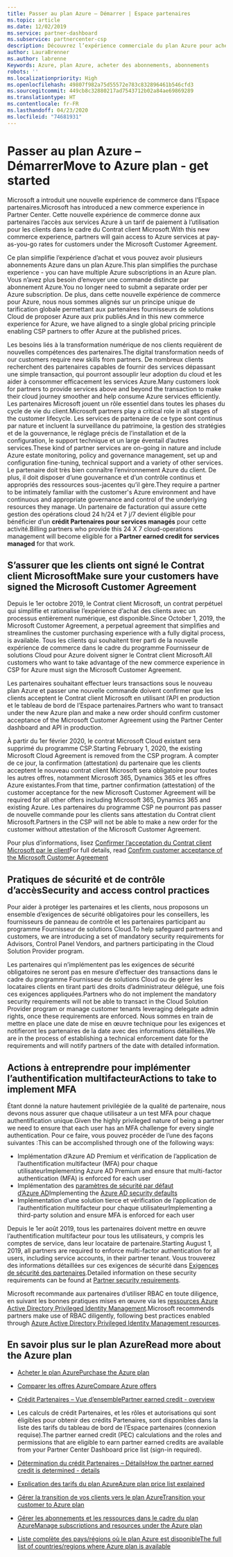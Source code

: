 ```yaml
---
title: Passer au plan Azure – Démarrer | Espace partenaires
ms.topic: article
ms.date: 12/02/2019
ms.service: partner-dashboard
ms.subservice: partnercenter-csp
description: Découvrez l’expérience commerciale du plan Azure pour acheter des services Azure au tarif du paiement à l’utilisation pour les clients. Découvrez également les nouvelles exigences de sécurité.
author: LauraBrenner
ms.author: labrenne
Keywords: Azure, plan Azure, acheter des abonnements, abonnements
robots: ''
ms.localizationpriority: High
ms.openlocfilehash: 49807f982a75d55572e783c832896461b546cfd3
ms.sourcegitcommit: 449cb8c32880217ad7543712b02a84ae69869289
ms.translationtype: HT
ms.contentlocale: fr-FR
ms.lasthandoff: 04/23/2020
ms.locfileid: "74681931"
---
```

# <a name="move-to-azure-plan---get-started"></a><span data-ttu-id="3bf98-105">Passer au plan Azure – Démarrer</span><span class="sxs-lookup"><span data-stu-id="3bf98-105">Move to Azure plan - get started</span></span>

<span data-ttu-id="3bf98-106">Microsoft a introduit une nouvelle expérience de commerce dans l’Espace partenaires.</span><span class="sxs-lookup"><span data-stu-id="3bf98-106">Microsoft has introduced a new commerce experience in Partner Center.</span></span>  <span data-ttu-id="3bf98-107">Cette nouvelle expérience de commerce donne aux partenaires l’accès aux services Azure à un tarif de paiement à l’utilisation pour les clients dans le cadre du Contrat client Microsoft.</span><span class="sxs-lookup"><span data-stu-id="3bf98-107">With this new commerce experience, partners will gain access to Azure services at pay-as-you-go rates for customers under the Microsoft Customer Agreement.</span></span>

<span data-ttu-id="3bf98-108">Ce plan simplifie l’expérience d’achat et vous pouvez avoir plusieurs abonnements Azure dans un plan Azure.</span><span class="sxs-lookup"><span data-stu-id="3bf98-108">This plan simplifies the purchase experience - you can have multiple Azure subscriptions in an Azure plan.</span></span> <span data-ttu-id="3bf98-109">Vous n’avez plus besoin d’envoyer une commande distincte par abonnement Azure.</span><span class="sxs-lookup"><span data-stu-id="3bf98-109">You no longer need to submit a separate order per Azure subscription.</span></span> <span data-ttu-id="3bf98-110">De plus, dans cette nouvelle expérience de commerce pour Azure, nous nous sommes alignés sur un principe unique de tarification globale permettant aux partenaires fournisseurs de solutions Cloud de proposer Azure aux prix publiés.</span><span class="sxs-lookup"><span data-stu-id="3bf98-110">And in this new commerce experience for Azure, we have aligned to a single global pricing principle enabling CSP partners to offer Azure at the published prices.</span></span>

<span data-ttu-id="3bf98-111">Les besoins liés à la transformation numérique de nos clients requièrent de nouvelles compétences des partenaires.</span><span class="sxs-lookup"><span data-stu-id="3bf98-111">The digital transformation needs of our customers require new skills from partners.</span></span> <span data-ttu-id="3bf98-112">De nombreux clients recherchent des partenaires capables de fournir des services dépassant une simple transaction, qui pourront assouplir leur adoption du cloud et les aider à consommer efficacement les services Azure.</span><span class="sxs-lookup"><span data-stu-id="3bf98-112">Many customers look for partners to provide services above and beyond the transaction to make their cloud journey smoother and help consume Azure services efficiently.</span></span> <span data-ttu-id="3bf98-113">Les partenaires Microsoft jouent un rôle essentiel dans toutes les phases du cycle de vie du client.</span><span class="sxs-lookup"><span data-stu-id="3bf98-113">Microsoft partners play a critical role in all stages of the customer lifecycle.</span></span> <span data-ttu-id="3bf98-114">Les services de partenaire de ce type sont continus par nature et incluent la surveillance du patrimoine, la gestion des stratégies et de la gouvernance, le réglage précis de l’installation et de la configuration, le support technique et un large éventail d’autres services.</span><span class="sxs-lookup"><span data-stu-id="3bf98-114">These kind of partner services are on-going in nature and include Azure estate monitoring, policy and governance management, set up and configuration fine-tuning, technical support and a variety of other services.</span></span> <span data-ttu-id="3bf98-115">Le partenaire doit très bien connaître l’environnement Azure du client. De plus, il doit disposer d’une gouvernance et d’un contrôle continus et appropriés des ressources sous-jacentes qu’il gère.</span><span class="sxs-lookup"><span data-stu-id="3bf98-115">They require a partner to be intimately familiar with the customer's Azure environment and have continuous and appropriate governance and control of the underlying resources they manage.</span></span> <span data-ttu-id="3bf98-116">Un partenaire de facturation qui assure cette gestion des opérations cloud 24 h/24 et 7 j/7 devient éligible pour bénéficier d’un **crédit Partenaires pour services managés** pour cette activité.</span><span class="sxs-lookup"><span data-stu-id="3bf98-116">Billing partners who provide this 24 X 7 cloud-operations management will become eligible for a **Partner earned credit for services managed** for that work.</span></span>

## <a name="make-sure-your-customers-have-signed-the-microsoft-customer-agreement"></a><span data-ttu-id="3bf98-117">S’assurer que les clients ont signé le Contrat client Microsoft</span><span class="sxs-lookup"><span data-stu-id="3bf98-117">Make sure your customers have signed the Microsoft Customer Agreement</span></span>

<span data-ttu-id="3bf98-118">Depuis le 1er octobre 2019, le Contrat client Microsoft, un contrat perpétuel qui simplifie et rationalise l’expérience d’achat des clients avec un processus entièrement numérique, est disponible.</span><span class="sxs-lookup"><span data-stu-id="3bf98-118">Since October 1, 2019, the Microsoft Customer Agreement, a perpetual agreement that simplifies and streamlines the customer purchasing experience with a fully digital process, is available.</span></span> <span data-ttu-id="3bf98-119">Tous les clients qui souhaitent tirer parti de la nouvelle expérience de commerce dans le cadre du programme Fournisseur de solutions Cloud pour Azure doivent signer le Contrat client Microsoft.</span><span class="sxs-lookup"><span data-stu-id="3bf98-119">All customers who want to take advantage of the new commerce experience in CSP for Azure must sign the Microsoft Customer Agreement.</span></span>

<span data-ttu-id="3bf98-120">Les partenaires souhaitant effectuer leurs transactions sous le nouveau plan Azure et passer une nouvelle commande doivent confirmer que les clients acceptent le Contrat client Microsoft en utilisant l’API en production et le tableau de bord de l’Espace partenaires.</span><span class="sxs-lookup"><span data-stu-id="3bf98-120">Partners who want to transact under the new Azure plan and make a new order should confirm customer acceptance of the Microsoft Customer Agreement using the Partner Center dashboard and API in production.</span></span>

<span data-ttu-id="3bf98-121">À partir du 1er février 2020, le contrat Microsoft Cloud existant sera supprimé du programme CSP.</span><span class="sxs-lookup"><span data-stu-id="3bf98-121">Starting February 1, 2020, the existing Microsoft Cloud Agreement is removed from the CSP program.</span></span> <span data-ttu-id="3bf98-122">À compter de ce jour, la confirmation (attestation) du partenaire que les clients acceptent le nouveau contrat client Microsoft sera obligatoire pour toutes les autres offres, notamment Microsoft 365, Dynamics 365 et les offres Azure existantes.</span><span class="sxs-lookup"><span data-stu-id="3bf98-122">From that time, partner confirmation (attestation) of the customer acceptance for the new Microsoft Customer Agreement will be required for all other offers including Microsoft 365, Dynamics 365 and existing Azure.</span></span> <span data-ttu-id="3bf98-123">Les partenaires du programme CSP ne pourront pas passer de nouvelle commande pour les clients sans attestation du Contrat client Microsoft.</span><span class="sxs-lookup"><span data-stu-id="3bf98-123">Partners in the CSP will not be able to make a new order for the customer without attestation of the Microsoft Customer Agreement.</span></span>

<span data-ttu-id="3bf98-124">Pour plus d’informations, lisez [Confirmer l’acceptation du Contrat client Microsoft par le client](confirm-customer-agreement.md)</span><span class="sxs-lookup"><span data-stu-id="3bf98-124">For full details, read [Confirm customer acceptance of the Microsoft Customer Agreement](confirm-customer-agreement.md)</span></span>

## <a name="security-and-access-control-practices"></a><span data-ttu-id="3bf98-125">Pratiques de sécurité et de contrôle d’accès</span><span class="sxs-lookup"><span data-stu-id="3bf98-125">Security and access control practices</span></span>

<span data-ttu-id="3bf98-126">Pour aider à protéger les partenaires et les clients, nous proposons un ensemble d’exigences de sécurité obligatoires pour les conseillers, les fournisseurs de panneau de contrôle et les partenaires participant au programme Fournisseur de solutions Cloud.</span><span class="sxs-lookup"><span data-stu-id="3bf98-126">To help safeguard partners and customers, we are introducing a set of mandatory security requirements for Advisors, Control Panel Vendors, and partners participating in the Cloud Solution Provider program.</span></span>

<span data-ttu-id="3bf98-127">Les partenaires qui n’implémentent pas les exigences de sécurité obligatoires ne seront pas en mesure d’effectuer des transactions dans le cadre du programme Fournisseur de solutions Cloud ou de gérer les locataires clients en tirant parti des droits d’administrateur délégué, une fois ces exigences appliquées.</span><span class="sxs-lookup"><span data-stu-id="3bf98-127">Partners who do not implement the mandatory security requirements will not be able to transact in the Cloud Solution Provider program or manage customer tenants leveraging delegate admin rights, once these requirements are enforced.</span></span> <span data-ttu-id="3bf98-128">Nous sommes en train de mettre en place une date de mise en œuvre technique pour les exigences et notifieront les partenaires de la date avec des informations détaillées.</span><span class="sxs-lookup"><span data-stu-id="3bf98-128">We are in the process of establishing a technical enforcement date for the requirements and will notify partners of the date with detailed information.</span></span>

## <a name="actions-to-take-to-implement-mfa"></a><span data-ttu-id="3bf98-129">Actions à entreprendre pour implémenter l’authentification multifacteur</span><span class="sxs-lookup"><span data-stu-id="3bf98-129">Actions to take to implement MFA</span></span>

<span data-ttu-id="3bf98-130">Étant donné la nature hautement privilégiée de la qualité de partenaire, nous devons nous assurer que chaque utilisateur a un test MFA pour chaque authentification unique.</span><span class="sxs-lookup"><span data-stu-id="3bf98-130">Given the highly privileged nature of being a partner we need to ensure that each user has an MFA challenge for every single authentication.</span></span> <span data-ttu-id="3bf98-131">Pour ce faire, vous pouvez procéder de l’une des façons suivantes :</span><span class="sxs-lookup"><span data-stu-id="3bf98-131">This can be accomplished through one of the following ways:</span></span>

- <span data-ttu-id="3bf98-132">Implémentation d’Azure AD Premium et vérification de l’application de l’authentification multifacteur (MFA) pour chaque utilisateur</span><span class="sxs-lookup"><span data-stu-id="3bf98-132">Implementing Azure AD Premium and ensure that multi-factor authentication (MFA) is enforced for each user</span></span>
- <span data-ttu-id="3bf98-133">Implémentation des [paramètres de sécurité par défaut d’Azure AD](https://docs.microsoft.com/azure/active-directory/conditional-access/concept-conditional-access-security-defaults)</span><span class="sxs-lookup"><span data-stu-id="3bf98-133">Implementing the [Azure AD security defaults](https://docs.microsoft.com/azure/active-directory/conditional-access/concept-conditional-access-security-defaults)</span></span>
- <span data-ttu-id="3bf98-134">Implémentation d’une solution tierce et vérification de l’application de l’authentification multifacteur pour chaque utilisateur</span><span class="sxs-lookup"><span data-stu-id="3bf98-134">Implementing a third-party solution and ensure MFA is enforced for each user</span></span>

<span data-ttu-id="3bf98-135">Depuis le 1er août 2019, tous les partenaires doivent mettre en œuvre l’authentification multifacteur pour tous les utilisateurs, y compris les comptes de service, dans leur locataire de partenaire.</span><span class="sxs-lookup"><span data-stu-id="3bf98-135">Starting August 1, 2019, all partners are required to enforce multi-factor authentication for all users, including service accounts, in their partner tenant.</span></span> <span data-ttu-id="3bf98-136">Vous trouverez des informations détaillées sur ces exigences de sécurité dans [Exigences de sécurité des partenaires](https://docs.microsoft.com/partner-center/partner-security-requirements).</span><span class="sxs-lookup"><span data-stu-id="3bf98-136">Detailed information on these security requirements can be found at [Partner security requirements](https://docs.microsoft.com/partner-center/partner-security-requirements).</span></span>

<span data-ttu-id="3bf98-137">Microsoft recommande aux partenaires d’utiliser RBAC en toute diligence, en suivant les bonnes pratiques mises en œuvre via les [ressources Azure Active Directory Privileged Identity Management](https://docs.microsoft.com/azure/active-directory/privileged-identity-management/pim-configure).</span><span class="sxs-lookup"><span data-stu-id="3bf98-137">Microsoft recommends partners make use of RBAC diligently, following best practices enabled through [Azure Active Directory Privileged Identity Management resources](https://docs.microsoft.com/azure/active-directory/privileged-identity-management/pim-configure).</span></span>

## <a name="read-more-about-the-azure-plan"></a><span data-ttu-id="3bf98-138">En savoir plus sur le plan Azure</span><span class="sxs-lookup"><span data-stu-id="3bf98-138">Read more about the Azure plan</span></span>

- [<span data-ttu-id="3bf98-139">Acheter le plan Azure</span><span class="sxs-lookup"><span data-stu-id="3bf98-139">Purchase the Azure plan</span></span>](purchase-azure-plan.md)

- [<span data-ttu-id="3bf98-140">Comparer les offres Azure</span><span class="sxs-lookup"><span data-stu-id="3bf98-140">Compare Azure offers</span></span>](compare-azure-offers.md)

- [<span data-ttu-id="3bf98-141">Crédit Partenaires – Vue d’ensemble</span><span class="sxs-lookup"><span data-stu-id="3bf98-141">Partner earned credit - overview</span></span>](partner-earned-credit.md)

- <span data-ttu-id="3bf98-142">Les calculs de crédit Partenaires, et les rôles et autorisations qui sont éligibles pour obtenir des crédits Partenaires, sont disponibles dans la liste des tarifs du tableau de bord de l’Espace partenaires (connexion requise).</span><span class="sxs-lookup"><span data-stu-id="3bf98-142">The partner earned credit (PEC) calculations and the roles and permissions that are eligible to earn partner earned credits are available from your Partner Center Dashboard price list (sign-in required).</span></span>

- [<span data-ttu-id="3bf98-143">Détermination du crédit Partenaires – Détails</span><span class="sxs-lookup"><span data-stu-id="3bf98-143">How the partner earned credit is determined - details</span></span>](partner-earned-credit-explanation.md)
- [<span data-ttu-id="3bf98-144">Explication des tarifs du plan Azure</span><span class="sxs-lookup"><span data-stu-id="3bf98-144">Azure plan price list explained</span></span>](azure-plan-price-list.md)
- [<span data-ttu-id="3bf98-145">Gérer la transition de vos clients vers le plan Azure</span><span class="sxs-lookup"><span data-stu-id="3bf98-145">Transition your customer to Azure plan</span></span>](azure-plan-transition.md)
- [<span data-ttu-id="3bf98-146">Gérer les abonnements et les ressources dans le cadre du plan Azure</span><span class="sxs-lookup"><span data-stu-id="3bf98-146">Manage subscriptions and resources under the Azure plan</span></span>](azure-plan-manage.md)
- [<span data-ttu-id="3bf98-147">Liste complète des pays/régions où le plan Azure est disponible</span><span class="sxs-lookup"><span data-stu-id="3bf98-147">The full list of countries/regions where Azure plan is available</span></span>](https://query.prod.cms.rt.microsoft.com/cms/api/am/binary/RE3QN0x)
